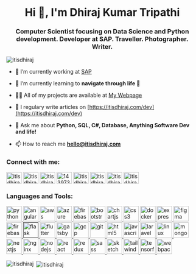 
<h1 align="center">Hi 👋, I'm Dhiraj Kumar Tripathi</h1>
<h3 align="center">Computer Scientist focusing on Data Science and Python development. Developer at SAP. Traveller. Photographer. Writer.</h3>

<p align="left"> <img src="https://komarev.com/ghpvc/?username=itisdhiraj&color=brightgreen" alt="itisdhiraj" /> </p>

- 🔭 I’m currently working at [SAP](https://sap.com)

- 🌱 I’m currently learning to **navigate through life 🚢**

- 👨‍💻 All of my projects are available at [My Webpage](https://itisdhiraj.com)

- 📝 I regulary write articles on [https://itisdhiraj.com/dev](https://itisdhiraj.com/dev)

- 💬 Ask me about **Python, SQL, C#, Database, Anything Software Dev and life!**

- 📫 How to reach me **hello@itisdhiraj.com**

<p align="left">
<h3 align="left">Connect with me:</h3>
<a href="https://linkedin.com/in/itisdhiraj" target="blank"><img align="center" src="https://cdn.jsdelivr.net/npm/simple-icons@3.0.1/icons/linkedin.svg" alt="itisdhiraj" height="30" width="40" /></a>
<a href="https://dev.to/itisdhiraj" target="blank"><img align="center" src="https://cdn.jsdelivr.net/npm/simple-icons@3.0.1/icons/dev-dot-to.svg" alt="itisdhiraj" height="30" width="40" /></a>
<a href="https://twitter.com/itisdhiraj" target="blank"><img align="center" src="https://cdn.jsdelivr.net/npm/simple-icons@3.0.1/icons/twitter.svg" alt="itisdhiraj" height="30" width="40" /></a>
<a href="https://stackoverflow.com/users/14397379" target="blank"><img align="center" src="https://cdn.jsdelivr.net/npm/simple-icons@3.0.1/icons/stackoverflow.svg" alt="14397379" height="30" width="40" /></a>
<a href="https://people.sap.com/itisdhiraj" target="blank"><img align="center" src="https://cdn.jsdelivr.net/npm/simple-icons@3.0.1/icons/sap.svg" alt="itisdhiraj" height="30" width="40" /></a>
<a href="https://fb.com/itisdhiraj" target="blank"><img align="center" src="https://cdn.jsdelivr.net/npm/simple-icons@3.0.1/icons/facebook.svg" alt="itisdhiraj" height="30" width="40" /></a>
<a href="https://instagram.com/itisdhiraj" target="blank"><img align="center" src="https://cdn.jsdelivr.net/npm/simple-icons@3.0.1/icons/instagram.svg" alt="itisdhiraj" height="30" width="40" /></a>
<a href="https://medium.com/itisdhiraj" target="blank"><img align="center" src="https://cdn.jsdelivr.net/npm/simple-icons@3.0.1/icons/medium.svg" alt="itisdhiraj" height="30" width="40" /></a>
</p>

<h3 align="left">Languages and Tools:</h3>
<p align="left">
<a href="https://www.python.org" target="_blank"> <img src="https://devicons.github.io/devicon/devicon.git/icons/python/python-original.svg" alt="python" width="40" height="40"/> </a>
<a href="https://angular.io" target="_blank"> <img src="https://devicons.github.io/devicon/devicon.git/icons/angularjs/angularjs-original.svg" alt="angularjs" width="40" height="40"/> </a>
<a href="https://aws.amazon.com" target="_blank"> <img src="https://devicons.github.io/devicon/devicon.git/icons/amazonwebservices/amazonwebservices-original-wordmark.svg" alt="aws" width="40" height="40"/> </a>
<a href="https://azure.microsoft.com/en-in/" target="_blank"> <img src="https://www.vectorlogo.zone/logos/microsoft_azure/microsoft_azure-icon.svg" alt="azure" width="40" height="40"/> </a>
<a href="https://www.djangoproject.com/" target="_blank"> <img src="https://www.vectorlogo.zone/logos/djangoproject/djangoproject-icon.svg" alt="firebase" width="40" height="40"/> </a>
<a href="https://getbootstrap.com" target="_blank"> <img src="https://devicons.github.io/devicon/devicon.git/icons/bootstrap/bootstrap-plain.svg" alt="bootstrap" width="40" height="40"/> </a>
<a href="https://www.chartjs.org" target="_blank"> <img src="https://www.chartjs.org/media/logo-title.svg" alt="chartjs" width="40" height="40"/> </a>
<a href="https://www.w3schools.com/css/" target="_blank"> <img src="https://devicons.github.io/devicon/devicon.git/icons/css3/css3-original-wordmark.svg" alt="css3" width="40" height="40"/> </a>
<a href="https://www.docker.com/" target="_blank"> <img src="https://devicons.github.io/devicon/devicon.git/icons/docker/docker-original-wordmark.svg" alt="docker" width="40" height="40"/> </a>
<a href="https://expressjs.com" target="_blank"> <img src="https://devicons.github.io/devicon/devicon.git/icons/express/express-original-wordmark.svg" alt="express" width="40" height="40"/> </a>
<a href="https://www.figma.com/" target="_blank"> <img src="https://www.vectorlogo.zone/logos/figma/figma-icon.svg" alt="figma" width="40" height="40"/>
</a>
<a href="https://firebase.google.com/" target="_blank"> <img src="https://www.vectorlogo.zone/logos/firebase/firebase-icon.svg" alt="firebase" width="40" height="40"/> </a>
<a href="" target="_blank"> <img src="https://www.vectorlogo.zone/logos/pocoo_flask/pocoo_flask-icon.svg" alt="flask" width="40" height="40"/> </a>
<a href="https://flutter.dev" target="_blank"> <img src="https://www.vectorlogo.zone/logos/flutterio/flutterio-icon.svg" alt="flutter" width="40" height="40"/> </a>
<a href="https://www.gatsbyjs.com/" target="_blank"> <img src="https://www.vectorlogo.zone/logos/gatsbyjs/gatsbyjs-icon.svg" alt="gatsby" width="40" height="40"/> </a>
<a href="https://cloud.google.com" target="_blank"> <img src="https://www.vectorlogo.zone/logos/google_cloud/google_cloud-icon.svg" alt="gcp" width="40" height="40"/> </a>
<a href="https://git-scm.com/" target="_blank"> <img src="https://www.vectorlogo.zone/logos/git-scm/git-scm-icon.svg" alt="git" width="40" height="40"/> </a>
<a href="https://www.w3.org/html/" target="_blank"> <img src="https://devicons.github.io/devicon/devicon.git/icons/html5/html5-original-wordmark.svg" alt="html5" width="40" height="40"/> </a>
<a href="https://developer.mozilla.org/en-US/docs/Web/JavaScript" target="_blank"> <img src="https://devicons.github.io/devicon/devicon.git/icons/javascript/javascript-original.svg" alt="javascript" width="40" height="40"/> </a>
<a href="https://laravel.com/" target="_blank"> <img src="https://devicons.github.io/devicon/devicon.git/icons/laravel/laravel-plain-wordmark.svg" alt="laravel" width="40" height="40"/> </a>
<a href="https://www.linux.org/" target="_blank"> <img src="https://devicons.github.io/devicon/devicon.git/icons/linux/linux-original.svg" alt="linux" width="40" height="40"/> </a> <a href="https://www.mongodb.com/" target="_blank"> <img src="https://devicons.github.io/devicon/devicon.git/icons/mongodb/mongodb-original-wordmark.svg" alt="mongodb" width="40" height="40"/></a>
<a href="https://nextjs.org/" target="_blank"> <img src="https://cdn.worldvectorlogo.com/logos/nextjs-3.svg" alt="nextjs" width="40" height="40"/> </a> 
<a href="https://www.nginx.com" target="_blank"> <img src="https://devicons.github.io/devicon/devicon.git/icons/nginx/nginx-original.svg" alt="nginx" width="40" height="40"/> </a>
<a href="https://nodejs.org" target="_blank"> <img src="https://devicons.github.io/devicon/devicon.git/icons/nodejs/nodejs-original-wordmark.svg" alt="nodejs" width="40" height="40"/> </a>
<a href="https://reactjs.org/" target="_blank"> <img src="https://devicons.github.io/devicon/devicon.git/icons/react/react-original-wordmark.svg" alt="react" width="40" height="40"/> </a>
<a href="https://redux.js.org" target="_blank"> <img src="https://devicons.github.io/devicon/devicon.git/icons/redux/redux-original.svg" alt="redux" width="40" height="40"/> </a>
<a href="https://sass-lang.com" target="_blank"> <img src="https://devicons.github.io/devicon/devicon.git/icons/sass/sass-original.svg" alt="sass" width="40" height="40"/> </a>
<a href="https://www.sketch.com/" target="_blank"> <img src="https://www.vectorlogo.zone/logos/sketchapp/sketchapp-icon.svg" alt="sketch" width="40" height="40"/> </a>
<a href="https://tailwindcss.com/" target="_blank"> <img src="https://www.vectorlogo.zone/logos/tailwindcss/tailwindcss-icon.svg" alt="tailwind" width="40" height="40"/> </a>
<a href="https://www.tensorflow.org" target="_blank"> <img src="https://www.vectorlogo.zone/logos/tensorflow/tensorflow-icon.svg" alt="tensorflow" width="40" height="40"/> </a>
<a href="https://webpack.js.org" target="_blank"> <img src="https://devicons.github.io/devicon/devicon.git/icons/webpack/webpack-original.svg" alt="webpack" width="40" height="40"/> </a> </p>

<p><img align="left" src="https://github-readme-stats.vercel.app/api/top-langs/?username=itisdhiraj&layout=compact" alt="itisdhiraj" /></p>

<p>&nbsp;<img align="center" src="https://github-readme-stats.vercel.app/api?username=itisdhiraj&show_icons=true" alt="itisdhiraj" /></p>

